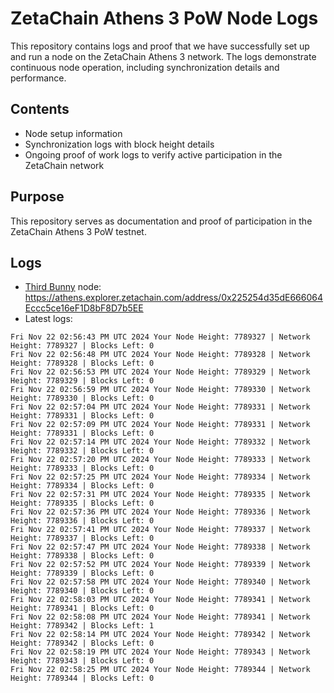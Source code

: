 # ZetaChain Athens 3 PoW Node Logs
This repository contains logs and proof that we have successfully set up and run a node on the ZetaChain Athens 3 network. The logs demonstrate continuous node operation, including synchronization details and performance.

## Contents
- Node setup information
- Synchronization logs with block height details
- Ongoing proof of work logs to verify active participation in the ZetaChain network

## Purpose
This repository serves as documentation and proof of participation in the ZetaChain Athens 3 PoW testnet.

## Logs

- [Third Bunny](https://thirdbunny.xyz/) node: https://athens.explorer.zetachain.com/address/0x225254d35dE666064Eccc5ce16eF1D8bF8D7b5EE
- Latest logs:
```
Fri Nov 22 02:56:43 PM UTC 2024 Your Node Height: 7789327 | Network Height: 7789327 | Blocks Left: 0
Fri Nov 22 02:56:48 PM UTC 2024 Your Node Height: 7789328 | Network Height: 7789328 | Blocks Left: 0
Fri Nov 22 02:56:53 PM UTC 2024 Your Node Height: 7789329 | Network Height: 7789329 | Blocks Left: 0
Fri Nov 22 02:56:59 PM UTC 2024 Your Node Height: 7789330 | Network Height: 7789330 | Blocks Left: 0
Fri Nov 22 02:57:04 PM UTC 2024 Your Node Height: 7789331 | Network Height: 7789331 | Blocks Left: 0
Fri Nov 22 02:57:09 PM UTC 2024 Your Node Height: 7789331 | Network Height: 7789331 | Blocks Left: 0
Fri Nov 22 02:57:14 PM UTC 2024 Your Node Height: 7789332 | Network Height: 7789332 | Blocks Left: 0
Fri Nov 22 02:57:20 PM UTC 2024 Your Node Height: 7789333 | Network Height: 7789333 | Blocks Left: 0
Fri Nov 22 02:57:25 PM UTC 2024 Your Node Height: 7789334 | Network Height: 7789334 | Blocks Left: 0
Fri Nov 22 02:57:31 PM UTC 2024 Your Node Height: 7789335 | Network Height: 7789335 | Blocks Left: 0
Fri Nov 22 02:57:36 PM UTC 2024 Your Node Height: 7789336 | Network Height: 7789336 | Blocks Left: 0
Fri Nov 22 02:57:41 PM UTC 2024 Your Node Height: 7789337 | Network Height: 7789337 | Blocks Left: 0
Fri Nov 22 02:57:47 PM UTC 2024 Your Node Height: 7789338 | Network Height: 7789338 | Blocks Left: 0
Fri Nov 22 02:57:52 PM UTC 2024 Your Node Height: 7789339 | Network Height: 7789339 | Blocks Left: 0
Fri Nov 22 02:57:58 PM UTC 2024 Your Node Height: 7789340 | Network Height: 7789340 | Blocks Left: 0
Fri Nov 22 02:58:03 PM UTC 2024 Your Node Height: 7789341 | Network Height: 7789341 | Blocks Left: 0
Fri Nov 22 02:58:08 PM UTC 2024 Your Node Height: 7789341 | Network Height: 7789342 | Blocks Left: 1
Fri Nov 22 02:58:14 PM UTC 2024 Your Node Height: 7789342 | Network Height: 7789342 | Blocks Left: 0
Fri Nov 22 02:58:19 PM UTC 2024 Your Node Height: 7789343 | Network Height: 7789343 | Blocks Left: 0
Fri Nov 22 02:58:25 PM UTC 2024 Your Node Height: 7789344 | Network Height: 7789344 | Blocks Left: 0
```
